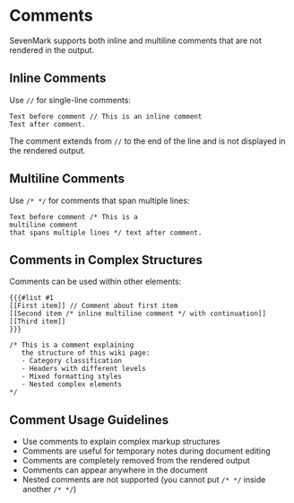 # Comments

<div v-pre>

SevenMark supports both inline and multiline comments that are not rendered in the output.

## Inline Comments

Use `//` for single-line comments:

```sevenmark
Text before comment // This is an inline comment
Text after comment.
```

The comment extends from `//` to the end of the line and is not displayed in the rendered output.

## Multiline Comments

Use `/* */` for comments that span multiple lines:

```sevenmark
Text before comment /* This is a
multiline comment
that spans multiple lines */ text after comment.
```

## Comments in Complex Structures

Comments can be used within other elements:

```sevenmark
{{{#list #1
[[First item]] // Comment about first item
[[Second item /* inline multiline comment */ with continuation]]
[[Third item]]
}}}

/* This is a comment explaining
   the structure of this wiki page:
   - Category classification
   - Headers with different levels
   - Mixed formatting styles
   - Nested complex elements
*/
```

## Comment Usage Guidelines

- Use comments to explain complex markup structures
- Comments are useful for temporary notes during document editing
- Comments are completely removed from the rendered output
- Comments can appear anywhere in the document
- Nested comments are not supported (you cannot put `/* */` inside another `/* */`)

</div>